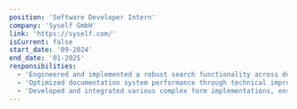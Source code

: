 ```yaml
---
position: 'Software Developer Intern'
company: 'Syself GmbH'
link: 'https://syself.com/'
isCurrent: false
start_date: '09-2024'
end_date: '01-2025'
responsibilities:
  - 'Engineered and implemented a robust search functionality across documentation and platform interfaces, enhancing content discoverability and user navigation'
  - 'Optimized documentation system performance through technical improvements, resulting in significantly faster load times and improved user experience'
  - 'Developed and integrated various complex form implementations, ensuring seamless data collection and validation while maintaining high code quality standards'
---
```

